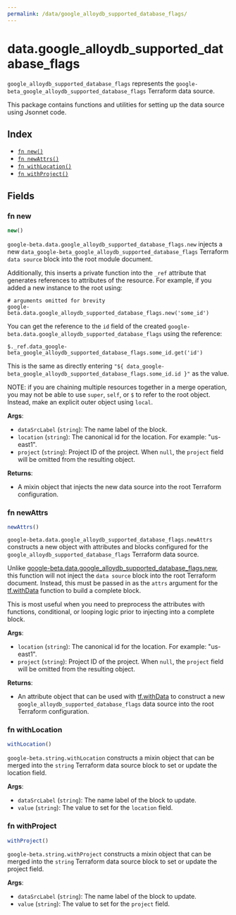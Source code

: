 ```yaml
---
permalink: /data/google_alloydb_supported_database_flags/
---
```


# data.google_alloydb_supported_database_flags

`google_alloydb_supported_database_flags` represents the `google-beta_google_alloydb_supported_database_flags` Terraform data source.



This package contains functions and utilities for setting up the data source using Jsonnet code.


## Index

* [`fn new()`](#fn-new)
* [`fn newAttrs()`](#fn-newattrs)
* [`fn withLocation()`](#fn-withlocation)
* [`fn withProject()`](#fn-withproject)

## Fields

### fn new

```ts
new()
```


`google-beta.data.google_alloydb_supported_database_flags.new` injects a new `data_google-beta_google_alloydb_supported_database_flags` Terraform `data source`
block into the root module document.

Additionally, this inserts a private function into the `_ref` attribute that generates references to attributes of the
resource. For example, if you added a new instance to the root using:

    # arguments omitted for brevity
    google-beta.data.google_alloydb_supported_database_flags.new('some_id')

You can get the reference to the `id` field of the created `google-beta.data.google_alloydb_supported_database_flags` using the reference:

    $._ref.data_google-beta_google_alloydb_supported_database_flags.some_id.get('id')

This is the same as directly entering `"${ data_google-beta_google_alloydb_supported_database_flags.some_id.id }"` as the value.

NOTE: if you are chaining multiple resources together in a merge operation, you may not be able to use `super`, `self`,
or `$` to refer to the root object. Instead, make an explicit outer object using `local`.

**Args**:
  - `dataSrcLabel` (`string`): The name label of the block.
  - `location` (`string`): The canonical id for the location. For example: &#34;us-east1&#34;.
  - `project` (`string`): Project ID of the project. When `null`, the `project` field will be omitted from the resulting object.

**Returns**:
- A mixin object that injects the new data source into the root Terraform configuration.


### fn newAttrs

```ts
newAttrs()
```


`google-beta.data.google_alloydb_supported_database_flags.newAttrs` constructs a new object with attributes and blocks configured for the `google_alloydb_supported_database_flags`
Terraform data source.

Unlike [google-beta.data.google_alloydb_supported_database_flags.new](#fn-new), this function will not inject the `data source`
block into the root Terraform document. Instead, this must be passed in as the `attrs` argument for the
[tf.withData](https://github.com/tf-libsonnet/core/tree/main/docs#fn-withdata) function to build a complete block.

This is most useful when you need to preprocess the attributes with functions, conditional, or looping logic prior to
injecting into a complete block.

**Args**:
  - `location` (`string`): The canonical id for the location. For example: &#34;us-east1&#34;.
  - `project` (`string`): Project ID of the project. When `null`, the `project` field will be omitted from the resulting object.

**Returns**:
  - An attribute object that can be used with [tf.withData](https://github.com/tf-libsonnet/core/tree/main/docs#fn-withdata) to construct a new `google_alloydb_supported_database_flags` data source into the root Terraform configuration.


### fn withLocation

```ts
withLocation()
```

`google-beta.string.withLocation` constructs a mixin object that can be merged into the `string`
Terraform data source block to set or update the location field.



**Args**:
  - `dataSrcLabel` (`string`): The name label of the block to update.
  - `value` (`string`): The value to set for the `location` field.


### fn withProject

```ts
withProject()
```

`google-beta.string.withProject` constructs a mixin object that can be merged into the `string`
Terraform data source block to set or update the project field.



**Args**:
  - `dataSrcLabel` (`string`): The name label of the block to update.
  - `value` (`string`): The value to set for the `project` field.
